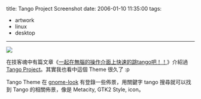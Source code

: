 title: Tango Project Screenshot
date: 2006-01-10 11:35:00
tags: 
- artwork
- linux
- desktop
---

[![](http://yurenju.zoto.com/img/24/3fa78e4f71c7f819ff43fd4c4536889c-.jpg)](http://yurenju.zoto.com/user/image_detail/IMG.0.3fa78e4f71c7f819ff43fd4c4536889c-_CAT.0/date_uploaded-desc/0-30)

在技客魂中有篇文章《[一起在無腦的操作介面上快速的跳tango吧！！](http://geeksoul.org/index.php?pl=19)》介紹過 [Tango Project](http://tango-project.org/)。其實我也看中這個 Theme 很久了 :p

Tango Theme 在 [gnome-look](http://gnome-look.org) 有登錄一些佈景，用關鍵字 tango 搜尋就可以找到 Tango 的相關佈景，像是 Metacity, GTK2 Style, icon。